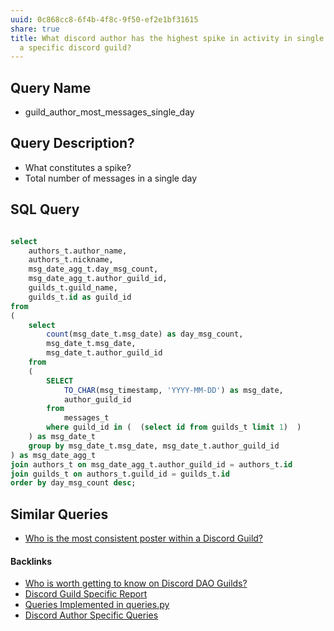 ```yaml
---
uuid: 0c868cc8-6f4b-4f8c-9f50-ef2e1bf31615
share: true
title: What discord author has the highest spike in activity in single day from
  a specific discord guild?
---
```

## Query Name

* guild_author_most_messages_single_day

## Query Description?

* What constitutes a spike?
* Total number of messages in a single day

## SQL Query


``` SQL

select 
	authors_t.author_name,
	authors_t.nickname,
	msg_date_agg_t.day_msg_count,
	msg_date_agg_t.author_guild_id,
	guilds_t.guild_name,
	guilds_t.id as guild_id
from
(
	select
		count(msg_date_t.msg_date) as day_msg_count,
		msg_date_t.msg_date,
		msg_date_t.author_guild_id
	from
	(
		SELECT
			TO_CHAR(msg_timestamp, 'YYYY-MM-DD') as msg_date,
			author_guild_id
		from
			messages_t
		where guild_id in (  (select id from guilds_t limit 1)  )
	) as msg_date_t
	group by msg_date_t.msg_date, msg_date_t.author_guild_id
) as msg_date_agg_t
join authors_t on msg_date_agg_t.author_guild_id = authors_t.id
join guilds_t on authors_t.guild_id = guilds_t.id
order by day_msg_count desc;

```

## Similar Queries

* [Who is the most consistent poster within a Discord Guild?](../dba668aa-bb99-46d5-9942-9f41bed27766)

#### Backlinks

* [Who is worth getting to know on Discord DAO Guilds?](/315a04ff-5358-4d9f-840e-09c7ab7ea1a2)
* [Discord Guild Specific Report](/a41f63f6-9eaf-41bb-8e62-e47ffa29cb92)
* [Queries Implemented in queries.py](/3a44d50b-0280-42f8-8fa0-6c15d4ffe161)
* [Discord Author Specific Queries](/f6c57d06-6240-41fc-9174-7a6b18362030)